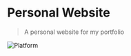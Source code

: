 # Personal Website

> A personal website for my portfolio

![Platform](https://img.shields.io/badge/Svelte-4A4A55?style=for-the-badge&logo=svelte) 
